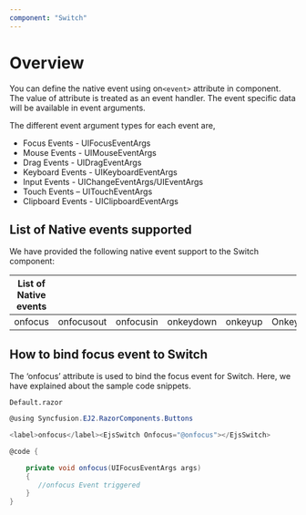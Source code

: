 ```yaml
---
component: "Switch"
---
```


# Overview

You can define the native event using on`<event>` attribute in component. The value of attribute is treated as an event handler. The event specific data will be available in event arguments.

The different event argument types for each event are,

* Focus Events - UIFocusEventArgs
* Mouse Events - UIMouseEventArgs
* Drag Events - UIDragEventArgs
* Keyboard Events - UIKeyboardEventArgs
* Input Events - UIChangeEventArgs/UIEventArgs
* Touch Events – UITouchEventArgs
* Clipboard Events - UIClipboardEventArgs

## List of Native events supported

We have provided the following native event support to the Switch component:

| List of Native events |  |  | | | |
| --- | --- | --- | --- | --- | --- |
|onfocus|onfocusout|onfocusin|onkeydown|onkeyup|Onkeypress|

## How to bind focus event to Switch

The ‘onfocus’ attribute is used to bind the focus event for Switch. Here, we have explained about the sample code snippets.

`Default.razor`

```csharp
@using Syncfusion.EJ2.RazorComponents.Buttons

<label>onfocus</label><EjsSwitch Onfocus="@onfocus"></EjsSwitch>

@code {

    private void onfocus(UIFocusEventArgs args)
    {
       //onfocus Event triggered
    }
}

```
